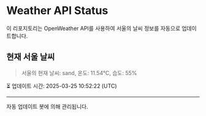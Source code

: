 
# Weather API Status

이 리포지토리는 OpenWeather API를 사용하여 서울의 날씨 정보를 자동으로 업데이트합니다.

## 현재 서울 날씨
> 서울의 현재 날씨: sand, 온도: 11.54°C, 습도: 55%

⏳ 업데이트 시간: 2025-03-25 10:52:22 (UTC)

---
자동 업데이트 봇에 의해 관리됩니다.
